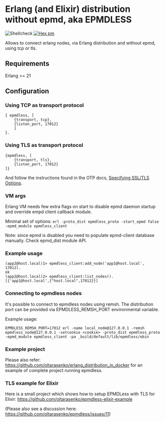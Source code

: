 # Erlang (and Elixir) distribution without epmd, aka EPMDLESS #

![Shellcheck](https://github.com/tsloughter/epmdless/workflows/Shellcheck/badge.svg) [![Hex pm](http://img.shields.io/hexpm/v/epmdless.svg?style=flat)](https://hex.pm/packages/epmdless) 

Allows to connect erlang nodes, via Erlang distribution and without epmd, using tcp or tls.

## Requirements ##
 Erlang >= 21

## Configuration ##

### Using TCP as transport protocol ###
```
{ epmdless, [
    {transport, tcp},
    {listen_port, 17012}
    ]
}.
```

### Using TLS as transport protocol ###

```
{epmdless, [
    {transport, tls},
    {listen_port, 17012}
]}
```

And follow the instructions found in the OTP docs, [Specifying SSL/TLS Options](http://erlang.org/doc/apps/ssl/ssl_distribution.html#specifying-ssl-tls-options). 


### VM args ###
Erlang VM needs few extra flags on start to disable epmd daemon startup and override empd client callback module.

Minimal set of options:
`erl -proto_dist epmdless_proto -start_epmd false -epmd_module epmdless_client`

Note: since epmd is disabled you need to populate epmd-client database manually. Check epmd_dist module API.

### Example usage ###
```
(app2@host.local)1> epmdless_client:add_node('app1@host.local', 17012).
ok
(app2@host.local)2> epmdless_client:list_nodes().
[{'app1@host.local',{"host.local",17012}}]
```

### Connecting to epmdless nodes ###
It's possible to connect to epmdless nodes using remsh. The distribution port can be provided via EPMDLESS_REMSH_PORT environmental variable.

Example usage:
```
EPMDLESS_REMSH_PORT=17012 erl -name local_node@127.0.0.1 -remsh epmdless_node@127.0.0.1 -setcookie <cookie> -proto_dist epmdless_proto -epmd_module epmdless_client -pa _build/default/lib/epmdless/ebin
```

### Example project ###

Please also refer: https://github.com/oltarasenko/erlang_distribution_in_docker
for an example of complete project running epmdless.

### TLS example for Elixir ###

Here is a small project which shows how to setup EPMDLess with TLS for Elixir:
https://github.com/oltarasenko/epmdless-elixir-example

(Please also see a discussion here: https://github.com/oltarasenko/epmdless/issues/11)

